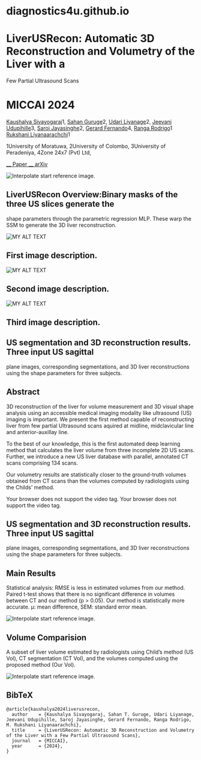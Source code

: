 # diagnostics4u.github.io

# LiverUSRecon: Automatic 3D Reconstruction and Volumetry of the Liver with a
Few Partial Ultrasound Scans

#  MICCAI 2024

[Kaushalya Sivayogaraj](170597a@uom.lk)1, [Sahan
Guruge](sahang@physiol.cmb.ac.lk)2, [Udari Liyanage](udari@anat.cmb.ac.lk)2,
[Jeevani Udupihille](jeevani.udupihille@med.pdn.ac.lk)3,  [Saroj
Jayasinghe](saroj@clinmed.cmb.ac.lk)2,  [Gerard
Fernando](gerardf@zone24x7.com)4,  [Ranga Rodrigo](ranga@uom.lk)1 [Rukshani
Liyanaarachchi](rukshanil@uom.lk)1

1University of Moratuwa, 2University of Colombo, 3University of Peradeniya,
4Zone 24x7 (Pvt) Ltd,

[ __ Paper ](https://arxiv.org/pdf/2406.19336) [ __ arXiv
](https://arxiv.org/abs/2406.19336)

![Interpolate start reference image.](./static/images/main.PNG)

##  LiverUSRecon Overview:Binary masks of the three US slices generate the
shape parameters through the parametric regression MLP. These warp the SSM to
generate the 3D liver reconstruction.

![MY ALT TEXT](./static/images/1-3d.PNG)

##  First image description.

![MY ALT TEXT](./static/images/2_3d.PNG)

##  Second image description.

![MY ALT TEXT](./static/images/3_3d.PNG)

##  Third image description.

##  US segmentation and 3D reconstruction results. Three input US sagittal
plane images, corresponding segmentations, and 3D liver reconstructions using
the shape parameters for three subjects.

## Abstract

3D reconstruction of the liver for volume measurement and 3D visual shape
analysis using an accessible medical imaging modality like ultrasound (US)
imaging is important. We present the first method capable of reconstructing
liver from few partial Ultrasound scans aquired at midline, midclavicular line
and anterior-auxillay line.

To the best of our knowledge, this is the first automated deep learning method
that calculates the liver volume from three incomplete 2D US scans. Further,
we introduce a new US liver database with parallel, annotated CT scans
comprising 134 scans.

Our volumetry results are statistically closer to the ground-truth volumes
obtained from CT scans than the volumes computed by radiologists using the
Childs’ method.

Your browser does not support the video tag.  Your browser does not support
the video tag.

##  US segmentation and 3D reconstruction results. Three input US sagittal
plane images, corresponding segmentations, and 3D liver reconstructions using
the shape parameters for three subjects.

## Main Results

Statistical analysis: RMSE is less in estimated volumes from our method.
Paired t-test shows that there is no significant difference in volumes between
CT and our method (p > 0.05). Our method is statistically more accurate. µ:
mean difference, SEM: standard error mean.

![Interpolate start reference image.](./static/images/main_results.PNG)

## Volume Comparision

A subset of liver volume estimated by radiologists using Child’s method (US
Vol), CT segmentation (CT Vol), and the volumes computed using the proposed
method (Our Vol).

![Interpolate start reference image.](./static/images/volumes.PNG)

## BibTeX

    
    
    @article{kaushalya2024liverusrecon,
      author    = {Kaushalya Sivayogaraj, Sahan T. Guruge, Udari Liyanage, Jeevani Udupihille, Saroj Jayasinghe, Gerard Fernando, Ranga Rodrigo, M. Rukshani Liyanaarachchi},
      title     = {LiverUSRecon: Automatic 3D Reconstruction and Volumetry of the Liver with a Few Partial Ultrasound Scans},
      journal   = {MICCAI},
      year      = {2024},
    }

